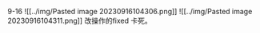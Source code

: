 9-16
![[../img/Pasted image 20230916104306.png]]
![[../img/Pasted image 20230916104311.png]]
改操作的fixed 卡死。